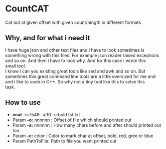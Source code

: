 
# CountCAT
Cat out at given offset with given count/length in different formats

## Why, and for what i need it
I have huge json and other text files and i have to look sometimes is  
something wrong with this files. For example json reader raised exceptions  
and so on. And then i have to look why. And for this case i wrote this  
small tool.  
I know i can you existing great tools like sed and awk and so on. But  
sometimes this great command line tools are a little oversized for me and  
and i like to code in C++. So why not a tiny tool like this to solve this  
task.


## How to use

- **ccat** -o:7546 -a:10 -c:bold tst.txt
- Param **-o:** nnnnnn : Offset of file which should printed out
- Param **-a:** nnnnnn : How many chars before and after should printed out too
- Param **-c:** color  : Color to mark char at offset, bold, red, gree or blue
- Param PathToFile: Path to file you want printed out
